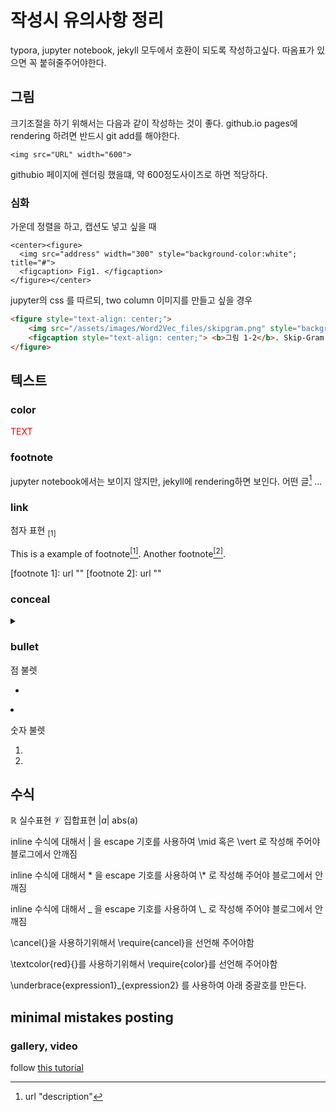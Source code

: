 # 작성시 유의사항 정리
typora, jupyter notebook, jekyll 모두에서 호환이 되도록 작성하고싶다.
따옴표가 있으면 꼭 붙혀줄주어야한다. 

## 그림 
크기조절을 하기 위해서는 다음과 같이 작성하는 것이 좋다.
github.io pages에 rendering 하려면 반드시 git add를 해야한다.
```
<img src="URL" width="600"> 
```
githubio 페이지에 렌더링 했을떄, 약 600정도사이즈로 하면 적당하다.

### 심화

가운데 정렬을 하고, 캡션도 넣고 싶을 때
```
<center><figure>
  <img src="address" width="300" style="background-color:white"; title="#">
  <figcaption> Fig1. </figcaption>
</figure></center>
```
jupyter의 css 를 따르되, two column 이미지를 만들고 싶을 경우

```html
<figure style="text-align: center;">
    <img src="/assets/images/Word2Vec_files/skipgram.png" style="background-color:white;width:300px;height:300px;"> <br>
    <figcaption style="text-align: center;"> <b>그림 1-2</b>. Skip-Gram </figcaption>
</figure>
```

## 텍스트
### color
<span style="color:red"> TEXT </span>

### footnote
jupyter notebook에서는 보이지 않지만, jekyll에 rendering하면 보인다. 
어떤 글[^1] 
...

[^1]: url "description"

### link

첨자 표현 <sub>[1]</sub>

This is a example of footnote[<sup>[1]</sup>](#fn1). Another footnote[<sup>[2]</sup>](#fn2).

<span id="fn1"> [footnote 1]</span>: url ""
<span id="fn2"> [footnote 2]</span>: url ""

### conceal
<details> <summary> </summary>
내용이 들어간다.
</details>

### bullet
점 불렛
<ul>
  <li> </ul>
  <li> </ul>
</ul>

숫자 불렛
<ol>
  <li> </ul>
  <li> </ul>
</ol>

## 수식
$\mathbb{R}$ 실수표현
$\mathcal{V}$ 집합표현
$\vert a  \vert$ abs(a)  

inline 수식에 대해서 | 을 escape 기호를 사용하여  \mid 혹은 \vert 로 작성해 주어야 블로그에서 안깨짐

inline 수식에 대해서 * 을 escape 기호를 사용하여  \\* 로 작성해 주어야 블로그에서 안깨짐

inline 수식에 대해서 _ 을 escape 기호를 사용하여  \\_ 로 작성해 주어야 블로그에서 안깨짐

\cancel{}을 사용하기위해서 \require{cancel}을 선언해 주어야함

\textcolor{red}{}를 사용하기위해서 \require{color}를 선언해 주어야함

\underbrace{expression1}_{expression2} 를 사용하여 아래 중괄호를 만든다.


## minimal mistakes posting
### gallery, video
follow [this tutorial](https://mmistakes.github.io/minimal-mistakes/docs/helpers/#gallery)
